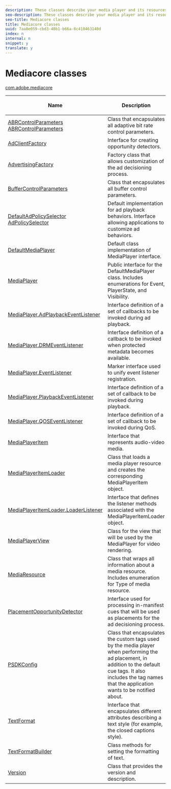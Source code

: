 ```yaml
---
description: These classes describe your media player and its resources.
seo-description: These classes describe your media player and its resources.
seo-title: Mediacore classes
title: Mediacore classes
uuid: 7aa8e059-cbd3-40b1-b66a-8c410463140d
index: n
internal: n
snippet: y
translate: y
---
```


# Mediacore classes


[com.adobe.mediacore](http://help.adobe.com/en_US/primetime/api/psdk/javadoc_1.4/com/adobe/mediacore/package-summary.html)
<table frame="all" colsep="1" rowsep="1" id="table_2801E01282A948E6917910CA2FD1E05C"> 
 <thead> 
  <tr rowsep="1"> 
   <th colname="1" class="entry"> <p>Name</p> </th> 
   <th colname="2" class="entry"> <p>Description</p> </th> 
  </tr> 
 </thead>
 <tbody> 
  <tr rowsep="1"> 
   <td colname="1"><span class="codeph"><a href="http://help.adobe.com/en_US/primetime/api/psdk/javadoc_1.4/com/adobe/mediacore/ABRControlParameters.html" format="html" scope="external">ABRControlParameters</a> <a href="http://help.adobe.com/en_US/primetime/api/psdk/html5/AdobePSDK.ABRControlParameters.html" format="html" scope="external">ABRControlParameters</a> </span></td> 
   <td colname="2">Class that encapsulates all adaptive bit rate control parameters.</td> 
  </tr> 
  <tr rowsep="1"> 
   <td colname="1"><span class="codeph"><a href="http://help.adobe.com/en_US/primetime/api/psdk/javadoc_1.4/com/adobe/mediacore/AdClientFactory.html" format="html" scope="external">AdClientFactory</a> </span></td> 
   <td colname="2">Interface for creating opportunity detectors.</td> 
  </tr> 
  <tr rowsep="1"> 
   <td colname="1"><span class="codeph"><a href="http://help.adobe.com/en_US/primetime/api/psdk/javadoc_1.4/com/adobe/mediacore/AdvertisingFactory.html" format="html" scope="external">AdvertisingFactory</a> </span></td> 
   <td colname="2">Factory class that allows customization of the ad decisioning process.</td> 
  </tr> 
  <tr rowsep="1"> 
   <td colname="1"><span class="codeph"><a href="http://help.adobe.com/en_US/primetime/api/psdk/javadoc_1.4/com/adobe/mediacore/BufferControlParameters.html" format="html" scope="external">BufferControlParameters</a> </span></td> 
   <td colname="2">Class that encapsulates all buffer control parameters.</td> 
  </tr> 
  <tr rowsep="1"> 
   <td colname="1"><span class="codeph"><a href="http://help.adobe.com/en_US/primetime/api/psdk/javadoc_1.4/com/adobe/mediacore/DefaultAdPolicySelector.html" format="html" scope="external">DefaultAdPolicySelector</a> <a href="http://help.adobe.com/en_US/primetime/api/psdk/html5/AdobePSDK.AdPolicySelector.html" format="html" scope="external">AdPolicySelector</a> </span></td> 
   <td colname="2">
    <ph>
     Default implementation for ad playback behaviors.
    </ph> 
    <ph>
     Interface allowing applications to customize ad behaviors.
    </ph> </td> 
  </tr> 
  <tr rowsep="1"> 
   <td colname="1"><span class="codeph"><a href="http://help.adobe.com/en_US/primetime/api/psdk/javadoc_1.4/com/adobe/mediacore/DefaultMediaPlayer.html" format="html" scope="external">DefaultMediaPlayer</a></span> </td> 
   <td colname="2">Default class implementation of <span class="codeph">MediaPlayer</span> interface. </td> 
  </tr> 
  <tr rowsep="1"> 
   <td colname="1"><span class="codeph"><a href="http://help.adobe.com/en_US/primetime/api/psdk/javadoc_1.4/com/adobe/mediacore/MediaPlayer.html" format="html" scope="external">MediaPlayer</a> </span></td> 
   <td colname="2">Public interface for the <span class="codeph">DefaultMediaPlayer</span> class. Includes enumerations for Event, PlayerState, and Visibility. </td> 
  </tr> 
  <tr rowsep="1"> 
   <td colname="1"><span class="codeph"><a href="http://help.adobe.com/en_US/primetime/api/psdk/javadoc_1.4/com/adobe/mediacore/MediaPlayer.AdPlaybackEventListener.html" format="html" scope="external">MediaPlayer.AdPlaybackEventListener</a></span> </td> 
   <td colname="2">Interface definition of a set of callbacks to be invoked during ad playback.</td> 
  </tr> 
  <tr rowsep="1"> 
   <td colname="1"><span class="codeph"><a href="http://help.adobe.com/en_US/primetime/api/psdk/javadoc_1.4/com/adobe/mediacore/MediaPlayer.DRMEventListener.html" format="html" scope="external">MediaPlayer.DRMEventListener</a></span> </td> 
   <td colname="2">Interface definition of a callback to be invoked when protected metadata becomes available.</td> 
  </tr> 
  <tr rowsep="1"> 
   <td colname="1"><span class="codeph"><a href="http://help.adobe.com/en_US/primetime/api/psdk/javadoc_1.4/com/adobe/mediacore/MediaPlayer.EventListener.html" format="html" scope="external">MediaPlayer.EventListener</a> </span></td> 
   <td colname="2">Marker interface used to unify event listener registration.</td> 
  </tr> 
  <tr rowsep="1"> 
   <td colname="1"><span class="codeph"><a href="http://help.adobe.com/en_US/primetime/api/psdk/javadoc_1.4/com/adobe/mediacore/MediaPlayer.PlaybackEventListener.html" format="html" scope="external">MediaPlayer.PlaybackEventListener</a> </span></td> 
   <td colname="2">Interface definition of a set of callback to be invoked during playback.</td> 
  </tr> 
  <tr rowsep="1"> 
   <td colname="1"><span class="codeph"><a href="http://help.adobe.com/en_US/primetime/api/psdk/javadoc_1.4/com/adobe/mediacore/MediaPlayer.QOSEventListener.html" format="html" scope="external">MediaPlayer.QOSEventListener</a> </span></td> 
   <td colname="2">Interface definition of a set of callback to be invoked during QoS.</td> 
  </tr> 
  <tr rowsep="1"> 
   <td colname="1"><span class="codeph"><a href="http://help.adobe.com/en_US/primetime/api/psdk/javadoc_1.4/com/adobe/mediacore/MediaPlayerItem.html" format="html" scope="external">MediaPlayerItem</a> </span></td> 
   <td colname="2">Interface that represents audio-video media.</td> 
  </tr> 
  <tr rowsep="1"> 
   <td colname="1"><span class="codeph"><a href="http://help.adobe.com/en_US/primetime/api/psdk/javadoc_1.4/com/adobe/mediacore/MediaPlayerItemLoader.html" format="html" scope="external">MediaPlayerItemLoader</a> </span></td> 
   <td colname="2">Class that loads a media player resource and creates the corresponding MediaPlayerItem object.</td> 
  </tr> 
  <tr rowsep="1"> 
   <td colname="1"><span class="codeph"><a href="http://help.adobe.com/en_US/primetime/api/psdk/javadoc_1.4/com/adobe/mediacore/MediaPlayerItemLoader.LoaderListener.html" format="html" scope="external">MediaPlayerItemLoader.LoaderListener</a> </span></td> 
   <td colname="2">Interface that defines the listener methods associated with the MediaPlayerItemLoader object.</td> 
  </tr> 
  <tr rowsep="1"> 
   <td colname="1"><span class="codeph"><a href="http://help.adobe.com/en_US/primetime/api/psdk/javadoc_1.4/com/adobe/mediacore/MediaPlayerView.html" format="html" scope="external">MediaPlayerView</a> </span></td> 
   <td colname="2">Class for the view that will be used by the MediaPlayer for video rendering.</td> 
  </tr> 
  <tr rowsep="1"> 
   <td colname="1"><span class="codeph"><a href="http://help.adobe.com/en_US/primetime/api/psdk/javadoc_1.4/com/adobe/mediacore/MediaResource.html" format="html" scope="external">MediaResource</a> </span></td> 
   <td colname="2">Class that wraps all information about a media resource. Includes enumeration for Type of media resource.</td> 
  </tr> 
  <tr rowsep="1"> 
   <td colname="1"><span class="codeph"><a href="http://help.adobe.com/en_US/primetime/api/psdk/javadoc_1.4/com/adobe/mediacore/PlacementOpportunityDetector.html" format="html" scope="external">PlacementOpportunityDetector</a> </span></td> 
   <td colname="2">Interface used for processing in-manifest cues that will be used as placements for the ad decisioning process.</td> 
  </tr> 
  <tr rowsep="1"> 
   <td colname="1"><span class="codeph"><a href="http://help.adobe.com/en_US/primetime/api/psdk/javadoc_1.4/com/adobe/mediacore/PSDKConfig.html" format="html" scope="external">PSDKConfig</a> </span></td> 
   <td colname="2">Class that encapsulates the custom tags used by the media player when performing the ad placement, in addition to the default cue tags. It also includes the tag names that the application wants to be notified about.</td> 
  </tr> 
  <tr rowsep="1"> 
   <td colname="1"><span class="codeph"><a href="http://help.adobe.com/en_US/primetime/api/psdk/javadoc_1.4/com/adobe/mediacore/TextFormat.html" format="html" scope="external">TextFormat</a> </span></td> 
   <td colname="2">Interface that encapsulates different attributes describing a text style (for example, the closed captions style).</td> 
  </tr> 
  <tr rowsep="1"> 
   <td colname="1"><span class="codeph"><a href="http://help.adobe.com/en_US/primetime/api/psdk/javadoc_1.4/com/adobe/mediacore/TextFormatBuilder.html" format="html" scope="external">TextFormatBuilder</a></span> </td> 
   <td colname="2">Class methods for setting the formatting of text.</td> 
  </tr> 
  <tr rowsep="0"> 
   <td colname="1"><span class="codeph"><a href="http://help.adobe.com/en_US/primetime/api/psdk/javadoc_1.4/com/adobe/mediacore/Version.html" format="html" scope="external">Version</a></span></td> 
   <td colname="2">Class that provides the 
    <ph conkeyref="phrases/primetime-sdk-name"></ph> version and description. </td> 
  </tr> 
 </tbody> 
</table>

